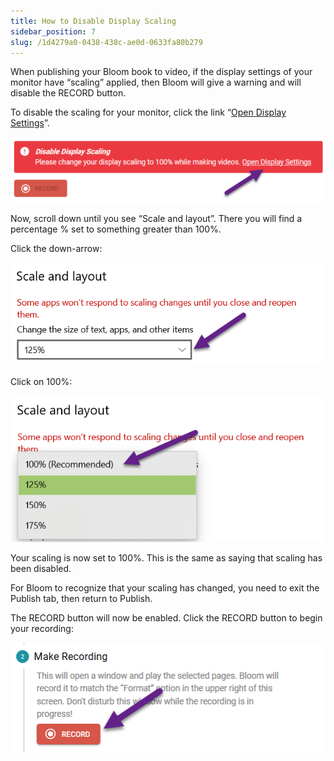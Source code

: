 ```yaml
---
title: How to Disable Display Scaling
sidebar_position: 7
slug: /1d4279a0-0438-438c-ae0d-0633fa80b279
---
```




When publishing your Bloom book to video, if the display settings of your monitor have “scaling” applied, then Bloom will give a warning and will disable the RECORD button.


To disable the scaling for your monitor, click the link “<u>Open Display Settings</u>”.


![](./1722363144.png)


Now, scroll down until you see “Scale and layout”. There you will find a percentage % set to something greater than 100%. 


Click the down-arrow:


![](./138052699.png)


Click on 100%:


![](./941912008.png)


Your scaling is now set to 100%. This is the same as saying that scaling has been disabled. 


For Bloom to recognize that your scaling has changed, you need to exit the Publish tab, then return to Publish. 


The RECORD button will now be enabled. Click the RECORD button to begin your recording:


![](./793066382.png)

